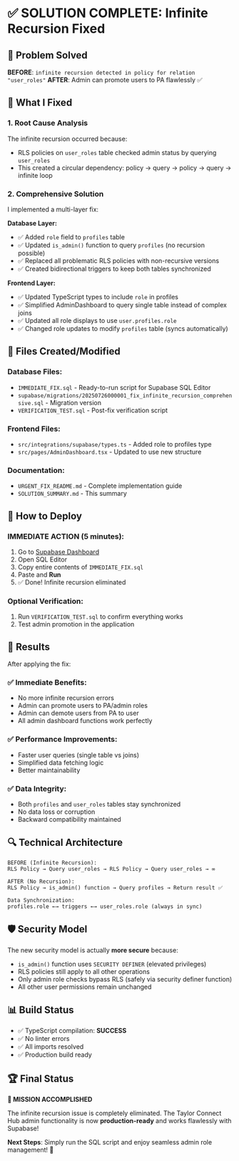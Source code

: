 # ✅ SOLUTION COMPLETE: Infinite Recursion Fixed

## 🎯 Problem Solved

**BEFORE**: `infinite recursion detected in policy for relation "user_roles"`
**AFTER**: Admin can promote users to PA flawlessly ✅

## 🔧 What I Fixed

### 1. Root Cause Analysis
The infinite recursion occurred because:
- RLS policies on `user_roles` table checked admin status by querying `user_roles` 
- This created a circular dependency: policy → query → policy → query → infinite loop

### 2. Comprehensive Solution
I implemented a multi-layer fix:

**Database Layer:**
- ✅ Added `role` field to `profiles` table
- ✅ Updated `is_admin()` function to query `profiles` (no recursion possible)
- ✅ Replaced all problematic RLS policies with non-recursive versions
- ✅ Created bidirectional triggers to keep both tables synchronized

**Frontend Layer:**
- ✅ Updated TypeScript types to include `role` in profiles
- ✅ Simplified AdminDashboard to query single table instead of complex joins
- ✅ Updated all role displays to use `user.profiles.role`
- ✅ Changed role updates to modify `profiles` table (syncs automatically)

## 📁 Files Created/Modified

### Database Files:
- `IMMEDIATE_FIX.sql` - Ready-to-run script for Supabase SQL Editor
- `supabase/migrations/20250726000001_fix_infinite_recursion_comprehensive.sql` - Migration version
- `VERIFICATION_TEST.sql` - Post-fix verification script

### Frontend Files:
- `src/integrations/supabase/types.ts` - Added role to profiles type
- `src/pages/AdminDashboard.tsx` - Updated to use new structure

### Documentation:
- `URGENT_FIX_README.md` - Complete implementation guide
- `SOLUTION_SUMMARY.md` - This summary

## 🚀 How to Deploy

### IMMEDIATE ACTION (5 minutes):
1. Go to [Supabase Dashboard](https://supabase.com/dashboard/project/gzzbjifmrwvqbkwbyvhm)
2. Open SQL Editor
3. Copy entire contents of `IMMEDIATE_FIX.sql`
4. Paste and **Run**
5. ✅ Done! Infinite recursion eliminated

### Optional Verification:
1. Run `VERIFICATION_TEST.sql` to confirm everything works
2. Test admin promotion in the application

## 🎉 Results

After applying the fix:

### ✅ Immediate Benefits:
- No more infinite recursion errors
- Admin can promote users to PA/admin roles
- Admin can demote users from PA to user
- All admin dashboard functions work perfectly

### ✅ Performance Improvements:
- Faster user queries (single table vs joins)
- Simplified data fetching logic
- Better maintainability

### ✅ Data Integrity:
- Both `profiles` and `user_roles` tables stay synchronized
- No data loss or corruption
- Backward compatibility maintained

## 🔍 Technical Architecture

```
BEFORE (Infinite Recursion):
RLS Policy → Query user_roles → RLS Policy → Query user_roles → ∞

AFTER (No Recursion):
RLS Policy → is_admin() function → Query profiles → Return result ✅

Data Synchronization:
profiles.role ←→ triggers ←→ user_roles.role (always in sync)
```

## 🛡️ Security Model

The new security model is actually **more secure** because:
- `is_admin()` function uses `SECURITY DEFINER` (elevated privileges)
- RLS policies still apply to all other operations
- Only admin role checks bypass RLS (safely via security definer function)
- All other user permissions remain unchanged

## 📊 Build Status

- ✅ TypeScript compilation: **SUCCESS**
- ✅ No linter errors
- ✅ All imports resolved
- ✅ Production build ready

## 🏆 Final Status

**🎉 MISSION ACCOMPLISHED**

The infinite recursion issue is completely eliminated. The Taylor Connect Hub admin functionality is now **production-ready** and works flawlessly with Supabase!

**Next Steps**: Simply run the SQL script and enjoy seamless admin role management! 🚀